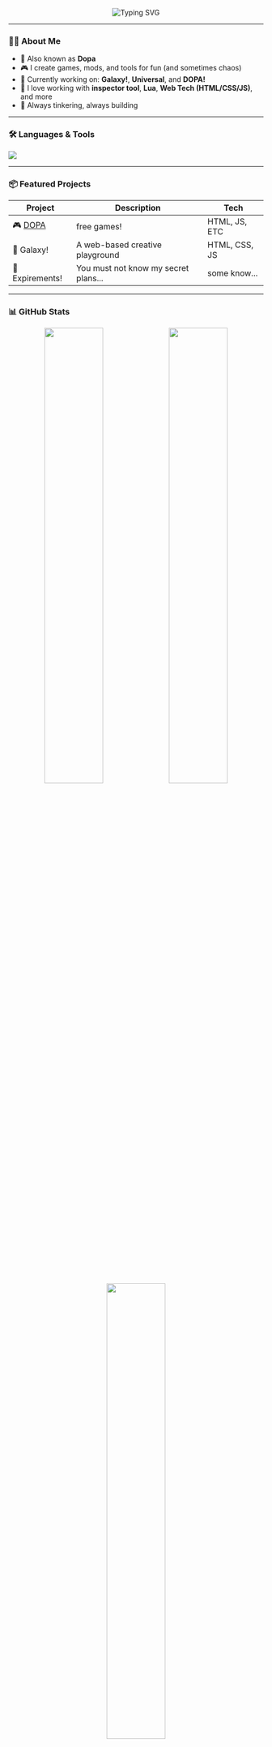 <!-- Profile Banner -->
<p align="center">
  <img src="https://readme-typing-svg.demolab.com?font=Fira+Code&duration=3000&pause=1000&color=00FFD9&center=true&vCenter=true&width=435&lines=Hi+there%2C+I'm+Dopa+(aka+Lumosity427)!;Game+Developer+%7C+Coder+%7C+Creative+Mind;Welcome+to+my+GitHub+Universe!" alt="Typing SVG" />
</p>

---

### 👨‍💻 About Me

- 🧠 Also known as **Dopa**
- 🎮 I create games, mods, and tools for fun (and sometimes chaos)
- 🔧 Currently working on: **Galaxy!**, **Universal**, and **DOPA!**
- 📀 I love working with **inspector tool**, **Lua**, **Web Tech (HTML/CSS/JS)**, and more
- 💭 Always tinkering, always building

---

### 🛠️ Languages & Tools

<p align="left">
  <img src="https://skillicons.dev/icons?i=lua,html,css,js,github,vscode,python,react,figma,blender,clickup" />
</p>

---

### 📦 Featured Projects

| Project | Description | Tech |
|--------|-------------|------|
| 🎮 [DOPA](https://jade-hotteok-a66b19.netlify.app/) | free games! | HTML, JS, ETC |
| 🚀 Galaxy! | A web-based creative playground | HTML, CSS, JS |
| 🧪 Expirements! | You must not know my secret plans... | some know... |

---

### 📊 GitHub Stats

<p align="center">
  <img src="https://github-readme-stats.vercel.app/api?username=Lumosity427&show_icons=true&theme=tokyonight&hide_border=true" width="48%"/>
  <img src="https://github-readme-streak-stats.herokuapp.com?user=Lumosity427&theme=tokyonight&hide_border=true" width="48%"/>
</p>

<p align="center">
  <img src="https://github-readme-stats.vercel.app/api/top-langs/?username=Lumosity427&layout=compact&theme=tokyonight&hide_border=true" width="48%"/>
</p>

---

### 🏆 GitHub Trophies

<p align="center">
  <img src="https://github-profile-trophy.vercel.app/?username=Lumosity427&theme=discord&no-frame=true&row=1&margin-w=10" />
</p>

---

### ✨ Quote of the Moment

> “Remember: every corpse on Mt. Everest was once a motivated person.” – the truth

---

### 📫 Let's Connect

- 🌐 Website: _Coming soon_
- 📨 Reach out via GitHub Issues or Discussions
- 🤝 Collaborations welcome!

---

<!-- Fun footer -->
<p align="center">
  <img src="https://capsule-render.vercel.app/api?type=waving&color=gradient&height=100&section=footer"/>
</p>
